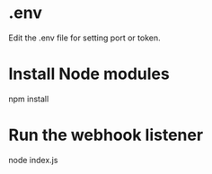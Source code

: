 # .env

Edit the .env file for setting port or token. 


# Install Node modules
npm install

# Run the webhook listener
node index.js
